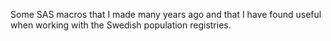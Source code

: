 Some SAS macros that I made many years ago and that I have found useful when working with the Swedish population registries.
